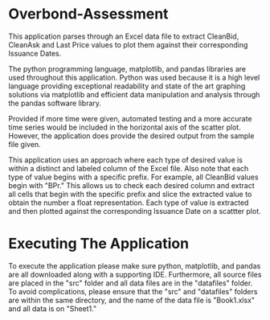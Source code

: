# Overbond-Assessment

This application parses through an Excel data file to extract CleanBid, CleanAsk and Last Price values to plot them against their corresponding Issuance Dates. 

The python programming language, matplotlib, and pandas libraries are used throughout this application. 
Python was used because it is a high level language providing exceptional readability and state of the art graphing solutions via matplotlib and efficient data manipulation and analysis through the pandas software library. 

Provided if more time were given, automated testing and a more accurate time series would be included in the horizontal axis of the scatter plot. However, the application does provide the desired output from the sample file given. 

This application uses an approach where each type of desired value is within a distinct and labeled column of the Excel file. Also note that each type of value begins with a specific prefix. For example, all CleanBid values begin with "BPr." This allows us to check each desired column and extract all cells that begin with the specific prefix and slice the extracted value to obtain the number a float representation. Each type of value is extracted and then plotted against the corresponding Issuance Date on a scattter plot. 

# Executing The Application

To execute the application please make sure python, matplotlib, and pandas are all downloaded along with a supporting IDE. Furthermore, all source files are placed in the "src" folder and all data files are in the "datafiles" folder. To avoid complications, please ensure that the "src" and "datafiles" folders are within the same directory, and the name of the data file is "Book1.xlsx" and all data is on "Sheet1."
